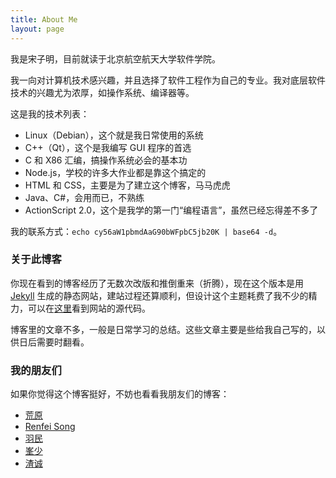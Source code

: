 ```yaml
---
title: About Me
layout: page
---
```


我是宋子明，目前就读于北京航空航天大学软件学院。

我一向对计算机技术感兴趣，并且选择了软件工程作为自己的专业。我对底层软件技术的兴趣尤为浓厚，如操作系统、编译器等。

这是我的技术列表：

- Linux（Debian），这个就是我日常使用的系统
- C++（Qt），这个是我编写 GUI 程序的首选
- C 和 X86 汇编，搞操作系统必会的基本功
- Node.js，学校的许多大作业都是靠这个搞定的
- HTML 和 CSS，主要是为了建立这个博客，马马虎虎
- Java、C#，会用而已，不熟练
- ActionScript 2.0，这个是我学的第一门“编程语言”，虽然已经忘得差不多了

我的联系方式：`echo cy56aW1pbmdAaG90bWFpbC5jb20K | base64 -d`。

### 关于此博客

你现在看到的博客经历了无数次改版和推倒重来（折腾），现在这个版本是用 [Jekyll](https://jekyllrb.com/) 生成的静态网站，建站过程还算顺利，但设计这个主题耗费了我不少的精力，可以在[这里](https://github.com/songziming/blog)看到网站的源代码。

博客里的文章不多，一般是日常学习的总结。这些文章主要是些给我自己写的，以供日后需要时翻看。

### 我的朋友们

如果你觉得这个博客挺好，不妨也看看我朋友们的博客：
- [荒原](http://wcqblog.github.io/)
- [Renfei Song](http://www.renfei.org/blog/)
- [羽民](http://wanzy.me/blog/)
- [峯少](http://timmyxu.me)
- [渣诚](http://heavenduke.com)

